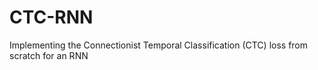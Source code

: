 # CTC-RNN
Implementing the Connectionist Temporal Classification (CTC) loss from scratch for an RNN
